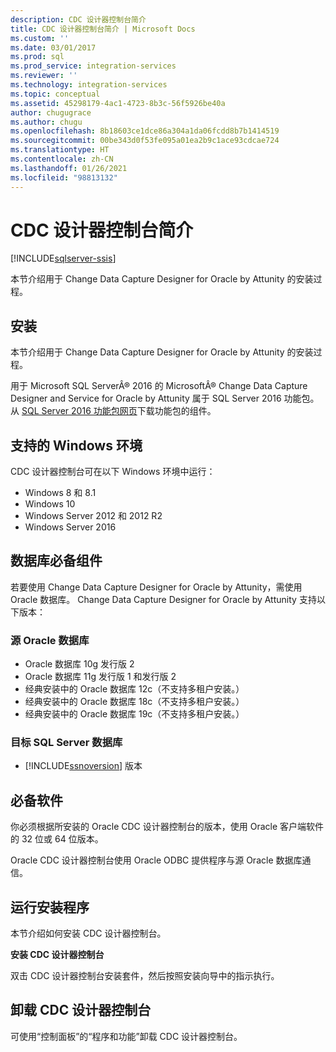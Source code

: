 ```yaml
---
description: CDC 设计器控制台简介
title: CDC 设计器控制台简介 | Microsoft Docs
ms.custom: ''
ms.date: 03/01/2017
ms.prod: sql
ms.prod_service: integration-services
ms.reviewer: ''
ms.technology: integration-services
ms.topic: conceptual
ms.assetid: 45298179-4ac1-4723-8b3c-56f5926be40a
author: chugugrace
ms.author: chugu
ms.openlocfilehash: 8b18603ce1dce86a304a1da06fcdd8b7b1414519
ms.sourcegitcommit: 00be343d0f53fe095a01ea2b9c1ace93cdcae724
ms.translationtype: HT
ms.contentlocale: zh-CN
ms.lasthandoff: 01/26/2021
ms.locfileid: "98813132"
---
```

# <a name="the-cdc-designer-console-introduction"></a>CDC 设计器控制台简介

[!INCLUDE[sqlserver-ssis](../../includes/applies-to-version/sqlserver-ssis.md)]


  本节介绍用于 Change Data Capture Designer for Oracle by Attunity 的安装过程。  
  
## <a name="installation"></a>安装  
 本节介绍用于 Change Data Capture Designer for Oracle by Attunity 的安装过程。  
  
 用于 Microsoft SQL ServerÂ® 2016 的 MicrosoftÂ® Change Data Capture Designer and Service for Oracle by Attunity 属于 SQL Server 2016 功能包。 从 [SQL Server 2016 功能包网页](https://www.microsoft.com/download/details.aspx?id=56833)下载功能包的组件。  
  
## <a name="supported-windows-environments"></a>支持的 Windows 环境  
 CDC 设计器控制台可在以下 Windows 环境中运行：  
  
-   Windows 8 和 8.1  
-   Windows 10  
-   Windows Server 2012 和 2012 R2
-   Windows Server 2016

## <a name="database-prerequisites"></a>数据库必备组件  
 若要使用 Change Data Capture Designer for Oracle by Attunity，需使用 Oracle 数据库。 Change Data Capture Designer for Oracle by Attunity 支持以下版本：  
  
### <a name="source-oracle-database"></a>源 Oracle 数据库
  
- Oracle 数据库 10g 发行版 2
- Oracle 数据库 11g 发行版 1 和发行版 2
- 经典安装中的 Oracle 数据库 12c（不支持多租户安装。）  
- 经典安装中的 Oracle 数据库 18c（不支持多租户安装。）
- 经典安装中的 Oracle 数据库 19c（不支持多租户安装。）

### <a name="target-sql-server-database"></a>目标 SQL Server 数据库
  
-   [!INCLUDE[ssnoversion](../../includes/ssnoversion-md.md)] 版本  
  
## <a name="software-prerequisites"></a>必备软件  
 你必须根据所安装的 Oracle CDC 设计器控制台的版本，使用 Oracle 客户端软件的 32 位或 64 位版本。  
  
 Oracle CDC 设计器控制台使用 Oracle ODBC 提供程序与源 Oracle 数据库通信。  
  
## <a name="running-the-installation-program"></a>运行安装程序  
 本节介绍如何安装 CDC 设计器控制台。  
  
 **安装 CDC 设计器控制台**  
  
 双击 CDC 设计器控制台安装套件，然后按照安装向导中的指示执行。  
  
## <a name="uninstalling-the-cdc-designer-console"></a>卸载 CDC 设计器控制台  
 可使用“控制面板”的“程序和功能”卸载 CDC 设计器控制台。  
  
  
